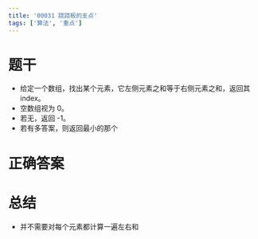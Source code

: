 ```yaml
---
title: '00031 跷跷板的支点'
tags: ['算法', '重点']
---
```


# 题干

- 给定一个数组，找出某个元素，它左侧元素之和等于右侧元素之和，返回其 index。
- 空数组视为 0。
- 若无，返回 -1。
- 若有多答案，则返回最小的那个

# 正确答案



# 总结

- 并不需要对每个元素都计算一遍左右和


<script>
  function func(arr) {
    if (arr.length === 0) return 0
    const sum = arr.reduce((sum, x) => sum + x, 0)
    let leftSum = 0
    for (let i = 0; i < arr.length; i++) {
      const x = arr[i]
      const rightSum = sum - leftSum - x
      if (leftSum === rightSum) return i
      leftSum += x
    }
    return -1
  }
  console.log(func([1, 2, 3, 4, 5]))
  console.log(func([1, 2, 3, 5, 6]))
  console.log(func([]))
</script>